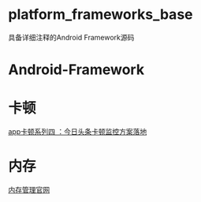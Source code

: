 # platform_frameworks_base
具备详细注释的Android Framework源码


# Android-Framework

# 卡顿

[app卡顿系列四 ：今日头条卡顿监控方案落地](https://juejin.cn/post/7031834640034103304)

# 内存
[内存管理官网](https://developer.android.com/topic/performance/memory?hl=zh-cn)
